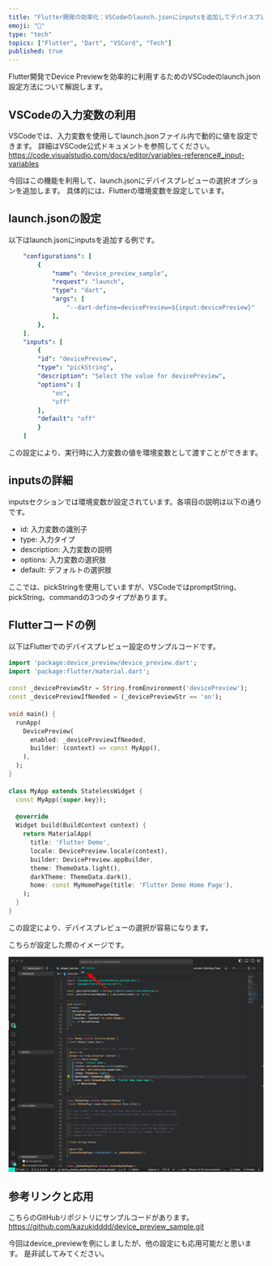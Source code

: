 ```yaml
---
title: "Flutter開発の効率化：VSCodeのlaunch.jsonにinputsを追加してデバイスプレビュー選択を簡単に"
emoji: "📱"
type: "tech"
topics: ["Flutter", "Dart", "VSCord", "Tech"]
published: true
---
```


Flutter開発でDevice Previewを効率的に利用するためのVSCodeのlaunch.json設定方法について解説します。

## VSCodeの入力変数の利用
VSCodeでは、入力変数を使用してlaunch.jsonファイル内で動的に値を設定できます。
詳細はVSCode公式ドキュメントを参照してください。
https://code.visualstudio.com/docs/editor/variables-reference#_input-variables

今回はこの機能を利用して、launch.jsonにデバイスプレビューの選択オプションを追加します。
具体的には、Flutterの環境変数を設定しています。

## launch.jsonの設定
以下はlaunch.jsonにinputsを追加する例です。

```yaml
    "configurations": [
        {
            "name": "device_preview_sample",
            "request": "launch",
            "type": "dart",
            "args": [
                "--dart-define=devicePreview=${input:devicePreview}"
            ],
        },
    ],
    "inputs": [
        {
        "id": "devicePreview",
        "type": "pickString",
        "description": "Select the value for devicePreview",
        "options": [
            "on",
            "off"
        ],
        "default": "off"
        }
    ]
```

この設定により、実行時に入力変数の値を環境変数として渡すことができます。

## inputsの詳細
inputsセクションでは環境変数が設定されています。各項目の説明は以下の通りです。

- id: 入力変数の識別子
- type: 入力タイプ
- description: 入力変数の説明
- options: 入力変数の選択肢
- default: デフォルトの選択肢

ここでは、pickStringを使用していますが、VSCodeではpromptString、pickString、commandの3つのタイプがあります。

## Flutterコードの例
以下はFlutterでのデバイスプレビュー設定のサンプルコードです。


```dart
import 'package:device_preview/device_preview.dart';
import 'package:flutter/material.dart';

const _devicePreviewStr = String.fromEnvironment('devicePreview');
const _devicePreviewIfNeeded = (_devicePreviewStr == 'on');

void main() {
  runApp(
    DevicePreview(
      enabled: _devicePreviewIfNeeded,
      builder: (context) => const MyApp(),
    ),
  );
}

class MyApp extends StatelessWidget {
  const MyApp({super.key});

  @override
  Widget build(BuildContext context) {
    return MaterialApp(
      title: 'Flutter Demo',
      locale: DevicePreview.locale(context),
      builder: DevicePreview.appBuilder,
      theme: ThemeData.light(),
      darkTheme: ThemeData.dark(),
      home: const MyHomePage(title: 'Flutter Demo Home Page'),
    );
  }
}
```

この設定により、デバイスプレビューの選択が容易になります。

こちらが設定した際のイメージです。

![](/images/device_preview/sample.jpg)

## 参考リンクと応用
こちらのGitHubリポジトリにサンプルコードがあります。
https://github.com/kazukidddd/device_preview_sample.git

今回はdevice_previewを例にしましたが、他の設定にも応用可能だと思います。
是非試してみてください。